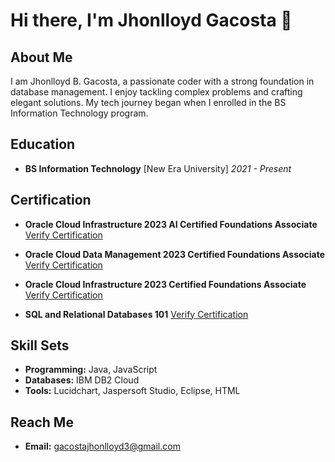 # Hi there, I'm Jhonlloyd Gacosta 👋

## About Me

I am Jhonlloyd B. Gacosta, a passionate coder with a strong foundation in database management. I enjoy tackling complex problems and crafting elegant solutions. My tech journey began when I enrolled in the BS Information Technology program.

## Education

- **BS Information Technology**
  [New Era University]
  _2021 - Present_

## Certification

- **Oracle Cloud Infrastructure 2023 AI Certified Foundations Associate**
  [Verify Certification](https://catalog-education.oracle.com/pls/certview/sharebadge?id=945DECA2CD423EAF5006966BD23F4FE3F4F6DED31CAF0A348502278DEE620E9A&fbclid=IwAR2SRJqgf4ruqe6VPq07GUk4cPgS78p9jqTky6izkWWI0EPEo7QPs_cYlhc)

- **Oracle Cloud Data Management 2023 Certified Foundations Associate**
  [Verify Certification](https://catalog-education.oracle.com/pls/certview/sharebadge?id=C1BA3B66395B753A66663758B21A8AED8951DFC83B42CB3430D3540403371E10&fbclid=IwAR1dFO7rixXGkCY2yhY8QjGyWPXFVhMFn0kfIcofkvgOQgQS-0yajSgDmfg)

- **Oracle Cloud Infrastructure 2023 Certified Foundations Associate**
  [Verify Certification](https://catalog-education.oracle.com/pls/certview/sharebadge?id=42011B68FF8532C16D1B5899D3F5C346305933B20AA751DE12C9D6701FF47365&fbclid=IwAR2ylJIjb9lui1NEHWwhq4eaQkeqYEMHLRUZxf-jzx3TzTxa1bNzfda1hqA)

- **SQL and Relational Databases 101**
  [Verify Certification](https://courses.cognitiveclass.ai/certificates/205660f3fa314da4a07fa490eb07170d)

## Skill Sets

- **Programming:** Java, JavaScript
- **Databases:** IBM DB2 Cloud
- **Tools:** Lucidchart, Jaspersoft Studio, Eclipse, HTML

## Reach Me

- **Email:** gacostajhonlloyd3@gmail.com
